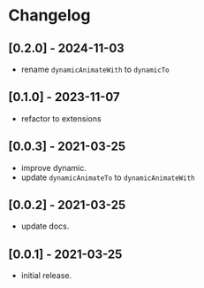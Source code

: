 # Changelog

## [0.2.0] - 2024-11-03

- rename `dynamicAnimateWith` to `dynamicTo`

## [0.1.0] - 2023-11-07

- refactor to extensions

## [0.0.3] - 2021-03-25

- improve dynamic.
- update `dynamicAnimateTo` to `dynamicAnimateWith`

## [0.0.2] - 2021-03-25

- update docs.

## [0.0.1] - 2021-03-25

- initial release.
